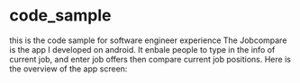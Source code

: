# code_sample
 this is the code sample for software engineer experience
The Jobcompare is the app I developed on android. It enbale people to type in the info of current job, and enter job offers then compare current job positions. Here is the 
overview of the app screen: 
